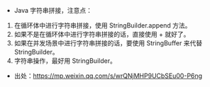 * Java 字符串拼接，注意点：
1. 在循环体中进行字符串拼接，使用 StringBuilder.append 方法。
2. 如果不是在循环体中进行字符串拼接的话，直接使用 + 就好了。
3. 如果在并发场景中进行字符串拼接的话，要使用 StringBuffer 来代替 StringBuilder。
4. 字符串操作，最好用 StringBuilder。

* 出处：https://mp.weixin.qq.com/s/wrQNjMHP9UCbSEu00-P6ng